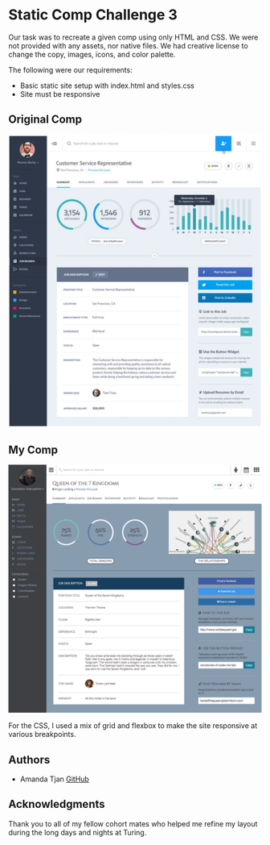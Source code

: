 # Static Comp Challenge 3

Our task was to recreate a given comp using only HTML and CSS. We were not provided with any assets, nor native files. We had creative license to change the copy, images, icons, and color palette. 

The following were our requirements: 

* Basic static site setup with index.html and styles.css
* Site must be responsive

## Original Comp

![original comp](images/static-comp-3.png "Original Comp")

## My Comp

![my comp](images/my-comp.png "My Comp")

For the CSS, I used a mix of grid and flexbox to make the site responsive at various breakpoints. 

## Authors 
* Amanda Tjan [GitHub](https://github.com/soytjan)

## Acknowledgments 

Thank you to all of my fellow cohort mates who helped me refine my layout during the long days and nights at Turing.